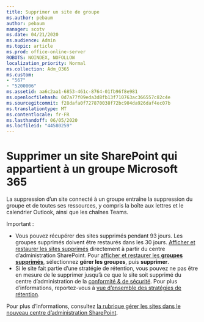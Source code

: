 ```yaml
---
title: Supprimer un site de groupe
ms.author: pebaum
author: pebaum
manager: scotv
ms.date: 04/21/2020
ms.audience: Admin
ms.topic: article
ms.prod: office-online-server
ROBOTS: NOINDEX, NOFOLLOW
localization_priority: Normal
ms.collection: Adm_O365
ms.custom:
- "567"
- "5200006"
ms.assetid: aa6c2aa1-6853-461c-8764-01fb96f8e981
ms.openlocfilehash: 0d7a77f09eda3d8fb13f710763ac366557c82c4e
ms.sourcegitcommit: f28dafa0f727870038f72bc904da926daf4ec07b
ms.translationtype: MT
ms.contentlocale: fr-FR
ms.lasthandoff: 06/05/2020
ms.locfileid: "44580259"
---
```

# <a name="delete-a-sharepoint-site-that-belongs-to-a-microsoft-365-group"></a>Supprimer un site SharePoint qui appartient à un groupe Microsoft 365

La suppression d’un site connecté à un groupe entraîne la suppression du groupe et de toutes ses ressources, y compris la boîte aux lettres et le calendrier Outlook, ainsi que les chaînes Teams.
  
Important :

- Vous pouvez récupérer des sites supprimés pendant 93 jours. Les groupes supprimés doivent être restaurés dans les 30 jours. [Afficher et restaurer les sites supprimés](https://admin.microsoft.com/sharepoint?page=recyclebin&modern=true) directement à partir du centre d’administration SharePoint. Pour [afficher et restaurer les **groupes supprimés**](https://outlook.office.com/people/group/deleted), sélectionnez **gérer les groupes**, puis **supprimer**.
- Si le site fait partie d’une stratégie de rétention, vous pouvez ne pas être en mesure de le supprimer jusqu’à ce que le site soit supprimé du centre d’administration de la [conformité & de sécurité](https://protection.office.com/?rfr=AdminCenter#/retention). Pour plus d’informations, reportez-vous à [vue d’ensemble des stratégies de rétention](https://docs.microsoft.com/microsoft-365/compliance/retention-policies).
  
Pour plus d’informations, consultez [la rubrique gérer les sites dans le nouveau centre d’administration SharePoint](https://docs.microsoft.com/sharepoint/manage-sites-in-new-admin-center).
